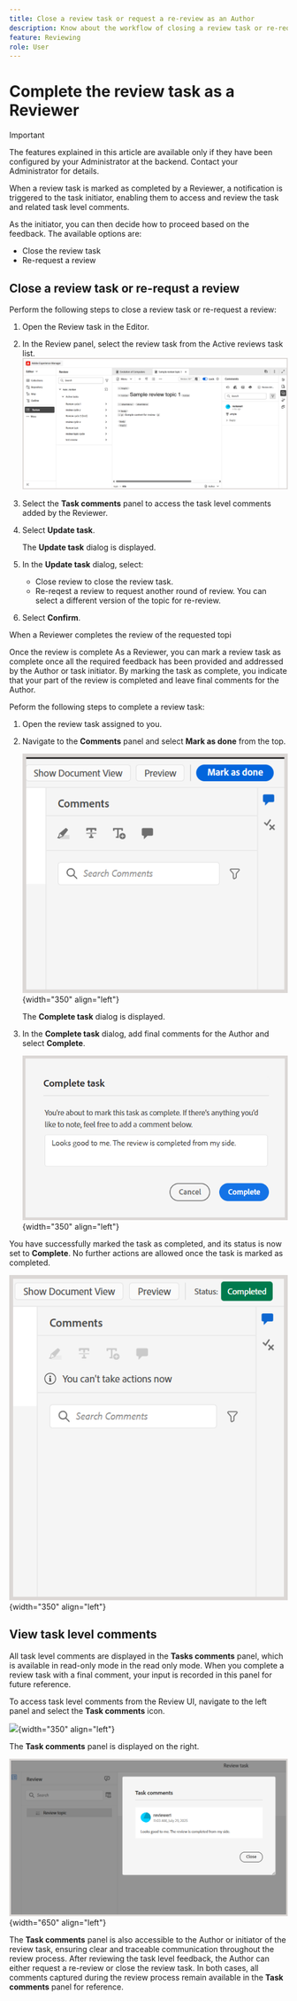 ```yaml
---
title: Close a review task or request a re-review as an Author
description: Know about the workflow of closing a review task or re-requesting a review as an Author in Experience Manager Guides.
feature: Reviewing 
role: User
---
```

# Complete the review task as a Reviewer

>[!IMPORTANT]
>
> The features explained in this article are available only if they have been configured by your Administrator at the backend. Contact your Administrator for details. 

When a review task is marked as completed by a Reviewer, a notification is triggered to the task initiator, enabling them to access and review the task and related task level comments. 

As the initiator, you can then decide how to proceed based on the feedback. The available options are:

- Close the review task
- Re-request a review

## Close a review task or re-requst a review 

 Perform the following steps to close a review task or re-request a review:

1. Open the Review task in the Editor. 
2. In the Review panel, select the review task from the Active reviews task list.
    ![](images/review-panel-active-review-tasks.png)
3. Select the **Task comments** panel to access the task level comments added by the Reviewer.
3. Select **Update task**.

    The **Update task** dialog is displayed. 
4. In the **Update task** dialog, select:
    - Close review to close the review task. 
    - Re-reqest a review to request another round of review. You can select a different version of the topic for re-review. 
5. Select **Confirm**.






When a Reviewer completes the review of the requested topi

Once the review is complete As a Reviewer, you can mark a review task as complete once all the required feedback has been provided and addressed by the Author or task initiator. By marking the task as complete, you indicate that your part of the review is completed and leave final comments for the Author.

Peform the following steps to complete a review task:

1. Open the review task assigned to you.
2. Navigate to the **Comments** panel and select **Mark as done** from the top. 

    ![](images/review-task-mark-as-done.png){width="350" align="left"}

    The **Complete task** dialog is displayed.
3. In the **Complete task** dialog, add final comments for the Author and select **Complete**. 

     ![](images/complete-task-dialog.png){width="350" align="left"}

You have successfully marked the task as completed, and its status is now set to **Complete**. No further actions are allowed once the task is marked as completed. 

![](images/task-completed-status.png){width="350" align="left"}

## View task level comments

All task level comments are displayed in the **Tasks comments** panel, which is available in read-only mode in the read only mode. When you complete a review task with a final comment, your input is recorded in this panel for future reference. 

To access task level comments from the Review UI, navigate to the left panel and select the **Task comments** icon. 

![](images/task-comments-icon){width="350" align="left"}

The **Task comments** panel is displayed on the right.

![](images/task-comments-reviewer.png){width="650" align="left"}

The **Task comments** panel is also accessible to the Author or initiator of the review task, ensuring clear and traceable communication throughout the review process. After reviewing the task level feedback, the Author can either request a re-review or close the review task. In both cases, all comments captured during the review process remain available in the **Task comments** panel for reference.

